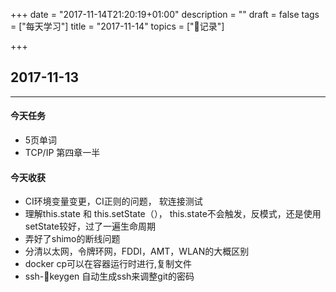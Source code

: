 +++
date = "2017-11-14T21:20:19+01:00"
description = ""
draft = false
tags = ["每天学习"]
title = "2017-11-14"
topics = ["记录"]

+++

## 2017-11-13

---
#### 今天任务
* 5页单词
* TCP/IP 第四章一半

#### 今天收获

* CI环境变量变更，CI正则的问题， 软连接测试
* 理解this.state 和 this.setState（）， this.state不会触发，反模式，还是使用setState较好，过了一遍生命周期
* 弄好了shimo的断线问题
* 分清以太网，令牌环网，FDDI，AMT，WLAN的大概区别
* docker cp可以在容器运行时进行,复制文件
* ssh-keygen 自动生成ssh来调整git的密码